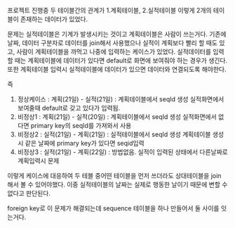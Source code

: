 프로젝트 진행중 두 테이블간의 관계가 1.계획테이블, 2.실적테이블 이렇게 2개의 테이블이 존재하는 데이터가 있었다.

문제는 실적테이블은 기계가 발생시키는 것이고 계획테이블은 사람이 쓰는거다. 기존에 날짜, 데이터 구분자로 데이터를 join해서 사용했으나 실적이 계획보다 빨리 할 때도 있고, 사람이 계획테이블을 까먹고 나중에 입력하는 케이스가 있었다. 실적데이터를 입력할 때는 계획테이블에 데이터가 있다면 default로 화면에 보여줘야 하는 경우가 생긴다. 또한 계획테이블 입력시 실적테이블에 데이터가 있으면 데이터와 연결되도록 해야한다.

즉

1. 정상케이스 : 계획(21일) - 실적(21일)  : 계획테이블에서 seqId 생성 실적화면에서 보여줄때 default로 갖고 있다가 입력됨.
2. 비정상1 :      계획(21일) - 실적(20일)  : 계획테이블에서 seqId 생성 실적화면에서 없다면 primary key의 seqId를 가져와서 사용
3. 비정상2 :      실적(21일) - 계획(21일)  : 실적테이블에서 seqId 생성 계획테이블 생성시 같은 날짜에 primary key가 있다면 seqid입력
4. 비정상3 :      실적(21일) - 계획(22일)  : 방법없음. 실적이 입력된 상태에서 다른날짜로 계획입력시 문제 


이렇게 케이스에 대응하여 두 테블 중어떤 테이블을 먼저 쓰더라도 상대테이블을 join 해서 볼 수 있어야했다. 이중 실적테이블의 날짜는 실제로 행동한 날이기 때문에 변할 수 없다고 판단된다.

foreign key로 이 문제가 해결되는데 sequence 테이블을 하나 만들어서 둘 사이를 잇는거다. 
